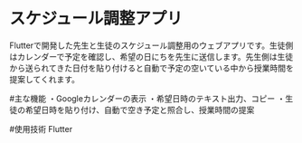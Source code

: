 # スケジュール調整アプリ
Flutterで開発した先生と生徒のスケジュール調整用のウェブアプリです。生徒側はカレンダーで予定を確認し、希望の日にちを先生に送信します。先生側は生徒から送られてきた日付を貼り付けると自動で予定の空いている中から授業時間を提案してくれます。

#主な機能
・Googleカレンダーの表示
・希望日時のテキスト出力、コピー
・生徒の希望日時を貼り付け、自動で空き予定と照合し、授業時間の提案

#使用技術
Flutter

